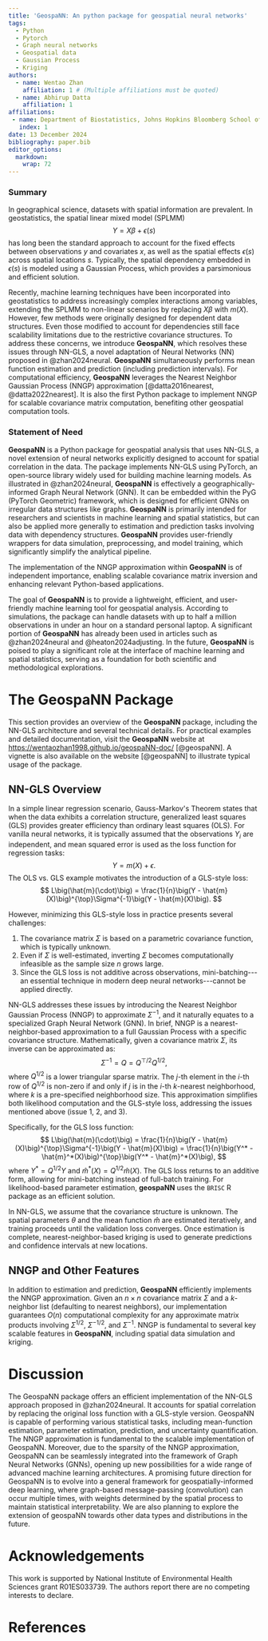 ```yaml
---
title: 'GeospaNN: An python package for geospatial neural networks'
tags:
  - Python
  - Pytorch
  - Graph neural networks
  - Geospatial data
  - Gaussian Process
  - Kriging
authors:
  - name: Wentao Zhan
    affiliation: 1 # (Multiple affiliations must be quoted)
  - name: Abhirup Datta
    affiliation: 1
affiliations:
 - name: Department of Biostatistics, Johns Hopkins Bloomberg School of Public Health
   index: 1
date: 13 December 2024
bibliography: paper.bib
editor_options: 
  markdown: 
    wrap: 72
---
```


### Summary

In geographical science, datasets with spatial information are
prevalent. In geostatistics, the spatial linear mixed model (SPLMM)\
$$
Y = X\beta + \epsilon(s)
$$ has long been the standard approach to account for the fixed effects
between observations $y$ and covariates $x$, as well as the spatial
effects $\epsilon(s)$ across spatial locations $s$. Typically, the
spatial dependency embedded in $\epsilon(s)$ is modeled using a Gaussian
Process, which provides a parsimonious and efficient solution.

Recently, machine learning techniques have been incorporated into
geostatistics to address increasingly complex interactions among
variables, extending the SPLMM to non-linear scenarios by replacing
$X\beta$ with $m(X)$. However, few methods were originally designed for
dependent data structures. Even those modified to account for
dependencies still face scalability limitations due to the restrictive
covariance structures. To address these concerns, we introduce
**GeospaNN**, which resolves these issues through NN-GLS, a novel
adaptation of Neural Networks (NN) proposed in @zhan2024neural.
**GeospaNN** simultaneously performs mean function estimation and
prediction (including prediction intervals). For computational
efficiency, **GeospaNN** leverages the Nearest Neighbor Gaussian Process
(NNGP) approximation [@datta2016nearest, @datta2022nearest]. It is also
the first Python package to implement NNGP for scalable covariance
matrix computation, benefiting other geospatial computation tools.

### Statement of Need

**GeospaNN** is a Python package for geospatial analysis that uses
NN-GLS, a novel extension of neural networks explicitly designed to
account for spatial correlation in the data. The package implements
NN-GLS using PyTorch, an open-source library widely used for building
machine learning models. As illustrated in @zhan2024neural, **GeospaNN**
is effectively a geographically-informed Graph Neural Network (GNN). It
can be embedded within the PyG (PyTorch Geometric) framework, which is
designed for efficient GNNs on irregular data structures like graphs.
**GeospaNN** is primarily intended for researchers and scientists in
machine learning and spatial statistics, but can also be applied more
generally to estimation and prediction tasks involving data with
dependency structures. **GeospaNN** provides user-friendly wrappers for
data simulation, preprocessing, and model training, which significantly
simplify the analytical pipeline.

The implementation of the NNGP approximation within **GeospaNN** is of
independent importance, enabling scalable covariance matrix inversion
and enhancing relevant Python-based applications.

The goal of **GeospaNN** is to provide a lightweight, efficient, and
user-friendly machine learning tool for geospatial analysis. According
to simulations, the package can handle datasets with up to half a
million observations in under an hour on a standard personal laptop. A
significant portion of **GeospaNN** has already been used in articles
such as @zhan2024neural and @heaton2024adjusting. In the future,
**GeospaNN** is poised to play a significant role at the interface of
machine learning and spatial statistics, serving as a foundation for
both scientific and methodological explorations.

# The GeospaNN Package

This section provides an overview of the **GeospaNN** package, including
the NN-GLS architecture and several technical details. For practical
examples and detailed documentation, visit the **GeospaNN** website at
<https://wentaozhan1998.github.io/geospaNN-doc/> [@geospaNN]. A vignette
is also available on the website [@geospaNN] to illustrate typical usage
of the package.

## NN-GLS Overview

In a simple linear regression scenario, Gauss-Markov's Theorem states
that when the data exhibits a correlation structure, generalized least
squares (GLS) provides greater efficiency than ordinary least squares
(OLS). For vanilla neural networks, it is typically assumed that the
observations $Y_i$ are independent, and mean squared error is used as
the loss function for regression tasks: $$
Y = m(X) + \epsilon.
$$ The OLS vs. GLS example motivates the introduction of a GLS-style
loss: $$
L\big(\hat{m}(\cdot)\big) = \frac{1}{n}\big(Y - \hat{m}(X)\big)^{\top}\Sigma^{-1}\big(Y - \hat{m}(X)\big).
$$

However, minimizing this GLS-style loss in practice presents several
challenges:

1.  The covariance matrix $\Sigma$ is based on a parametric covariance
    function, which is typically unknown.
2.  Even if $\Sigma$ is well-estimated, inverting $\Sigma$ becomes
    computationally infeasible as the sample size $n$ grows large.
3.  Since the GLS loss is not additive across observations,
    mini-batching---an essential technique in modern deep neural
    networks---cannot be applied directly.

NN-GLS addresses these issues by introducing the Nearest Neighbor
Gaussian Process (NNGP) to approximate $\Sigma^{-1}$, and it naturally
equates to a specialized Graph Neural Network (GNN). In brief, NNGP is a
nearest-neighbor-based approximation to a full Gaussian Process with a
specific covariance structure. Mathematically, given a covariance matrix
$\Sigma$, its inverse can be approximated as: $$
\Sigma^{-1} = Q = Q^{\top/2}Q^{1/2},
$$ where $Q^{1/2}$ is a lower triangular sparse matrix. The $j$-th
element in the $i$-th row of $Q^{1/2}$ is non-zero if and only if $j$ is
in the $i$-th $k$-nearest neighborhood, where $k$ is a pre-specified
neighborhood size. This approximation simplifies both likelihood
computation and the GLS-style loss, addressing the issues mentioned
above (issue 1, 2, and 3).

Specifically, for the GLS loss function: $$
L\big(\hat{m}(\cdot)\big) = \frac{1}{n}\big(Y - \hat{m}(X)\big)^{\top}\Sigma^{-1}\big(Y - \hat{m}(X)\big) = \frac{1}{n}\big(Y^* - \hat{m}^*(X)\big)^{\top}\big(Y^* - \hat{m}^*(X)\big),
$$ where $Y^* = Q^{1/2}Y$ and $\hat{m}^*(X) = Q^{1/2}\hat{m}(X)$. The
GLS loss returns to an additive form, allowing for mini-batching instead
of full-batch training. For likelihood-based parameter estimation, 
**geospaNN** uses the `BRISC` R package as an efficient solution.

In NN-GLS, we assume that the covariance structure is unknown. The
spatial parameters $\theta$ and the mean function $\hat{m}$ are
estimated iteratively, and training proceeds until the validation loss
converges. Once estimation is complete, nearest-neighbor-based kriging
is used to generate predictions and confidence intervals at new
locations.

## NNGP and Other Features

In addition to estimation and prediction, **GeospaNN** efficiently
implements the NNGP approximation. Given an $n \times n$ covariance
matrix $\Sigma$ and a $k$-neighbor list (defaulting to nearest
neighbors), our implementation guarantees $O(n)$ computational
complexity for any approximate matrix products involving $\Sigma^{1/2}$,
$\Sigma^{-1/2}$, and $\Sigma^{-1}$. NNGP is fundamental to several key
scalable features in **GeospaNN**, including spatial data simulation and
kriging.

# Discussion

The GeospaNN package offers an efficient implementation of the NN-GLS
approach proposed in @zhan2024neural. It accounts for spatial
correlation by replacing the original loss function with a GLS-style
version. GeospaNN is capable of performing various statistical tasks,
including mean-function estimation, parameter estimation, prediction,
and uncertainty quantification. The NNGP approximation is fundamental to
the scalable implementation of GeospaNN. Moreover, due to the sparsity
of the NNGP approximation, GeospaNN can be seamlessly integrated into
the framework of Graph Neural Networks (GNNs), opening up new
possibilities for a wide range of advanced machine learning
architectures. A promising future direction for GeospaNN is to evolve
into a general framework for geospatially-informed deep learning, where
graph-based message-passing (convolution) can occur multiple times, with
weights determined by the spatial process to maintain statistical
interpretability. We are also planning to explore the extension of
geospaNN towards other data types and distributions in the future.

# Acknowledgements

This work is supported by National Institute of Environmental Health
Sciences grant R01ES033739. The authors report there are no competing
interests to declare.

# References
